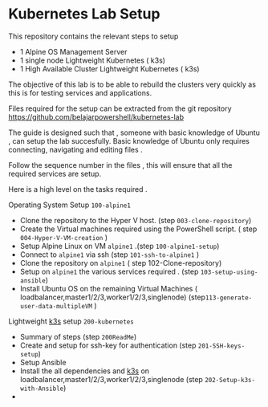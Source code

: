 # Kubernetes Lab Setup

This repository contains the relevant steps to setup

- 1 Alpine OS Management Server
- 1 single node  Lightweight Kubernetes ( k3s)
- 1 High Available Cluster Lightweight Kubernetes ( k3s)

The objective of this lab is to be able to rebuild the clusters very quickly as this is for testing services and applications. 

Files required for the setup can be extracted from the git repository  https://github.com/belajarpowershell/kubernetes-lab

The guide is designed such that , someone with basic knowledge of Ubuntu , can setup the lab succesfully. Basic knowledge of Ubuntu only requires connecting, navigating and editing files .

Follow the sequence number in the files , this will ensure that all the required services are setup.



Here is a high level on the tasks required .

Operating System Setup `100-alpine1`

- Clone the repository to the Hyper V host. (step `003-clone-repository`)
- Create the Virtual machines required using the PowerShell script. ( step `004-Hyper-V-VM-creation` )
- Setup Alpine Linux on VM `alpine1` .(step `100-alpine1-setup`)
- Connect to `alpine1` via ssh (step `101-ssh-to-alpine1` )
- Clone the repository on `alpine1` ( step 102-Clone-repository)
- Setup on `alpine1` the various services required . (step `103-setup-using-ansible`)
- Install Ubuntu OS on the remaining Virtual Machines ( loadbalancer,master1/2/3,worker1/2/3,singlenode) (step`113-generate-user-data-multipleVM` )

Lightweight [k3s](https://k3s.io/)  setup `200-kubernetes`

- Summary of steps (step  `200ReadMe`)
- Create and setup for ssh-key for authentication (step `201-SSH-keys-setup`)
- Setup Ansible 
- Install the all dependencies and [k3s](https://k3s.io/) on loadbalancer,master1/2/3,worker1/2/3,singlenode (step `202-Setup-k3s-with-Ansible`)
- 


